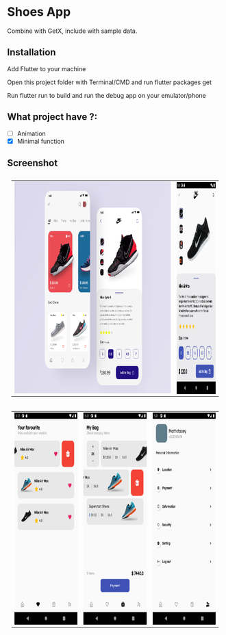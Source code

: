 # Shoes App

Combine with GetX, include with sample data.

## Installation
Add Flutter to your machine

Open this project folder with Terminal/CMD and run flutter packages get

Run flutter run to build and run the debug app on your emulator/phone

## What project have ?:
- [ ] Animation
- [X] Minimal function
## Screenshot

<table style="padding:10px">
  <tr>
    <td> <img src="./screenshots/1.png"  alt="1" width = 1000px height = 496px ></td>
   <td><img src="./screenshots/shoes_detail.png" align="right" alt="2" width = 250px height = 496px></td>
 
  </tr>
</table>

<table style="padding:10px">
  <tr>
      <td><img src="./screenshots/favourite_page.png" alt="3"  width = 250px height = 496px</td>
      <td><img src="./screenshots/bag_page.png" alt="4"  width = 250px height = 496px></td>
    <td><img src="./screenshots/profile_page.png" alt="5"  width = 250px height = 496px></td>
  </tr>
</table>
